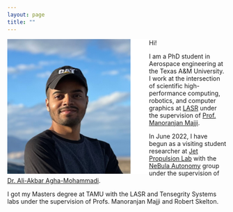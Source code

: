 ```yaml
---
layout: page
title: ""
---
```


<img align="left" width="326" height="310" src="/static/rcb.png" alt="myimg"> 


Hi! 

I am a PhD student in Aerospace engineering at the Texas A&M University. I work at the intersection of scientific high-performance computing, robotics, and computer graphics at [LASR](https://lasr.tamu.edu/) under the supervision of [Prof. Manoranjan Majji](https://engineering.tamu.edu/aerospace/profiles/majji-manoranjan.html).


In June 2022, I have begun as a visiting student researcher at [Jet Propulsion Lab](https://www.jpl.nasa.gov/) with the [NeBula Autonomy](https://costar.jpl.nasa.gov/) group under the supervision of [Dr. Ali-Akbar Agha-Mohammadi](https://aliagha.site/).

I got my Masters degree at TAMU with the LASR and Tensegrity Systems labs under the supervision of Profs. Manoranjan Majji and Robert Skelton. 
